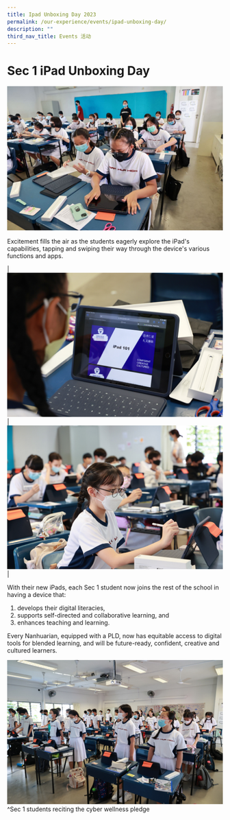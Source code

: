 ```yaml
---
title: Ipad Unboxing Day 2023
permalink: /our-experience/events/ipad-unboxing-day/
description: ""
third_nav_title: Events 活动
---
```

# Sec 1 iPad Unboxing Day

![](/images/Sec%201%20iPad%20Unboxing%20(24)%20-%20Edited.png)

Excitement fills the air as the students eagerly explore the iPad's capabilities, tapping and swiping their way through the device's various functions and apps.

| ![](/images/Sec%201%20iPad%20Unboxing%20(150)edited.jpg) | ![](/images/Sec%201%20iPad%20Unboxing%20(115)%20edited.jpg) | 

With their new iPads, each Sec 1 student now joins the rest of the school in having a device that:
1.  develops their digital literacies,
2.  supports self-directed and collaborative learning, and 
3.  enhances teaching and learning. 

Every Nanhuarian, equipped with a PLD, now has equitable access to digital tools for blended learning, and will be future-ready, confident, creative and cultured learners.

![](/images/Sec%201%20iPad%20Unboxing%20(162)%20edited.jpg)
^Sec 1 students reciting the cyber wellness pledge